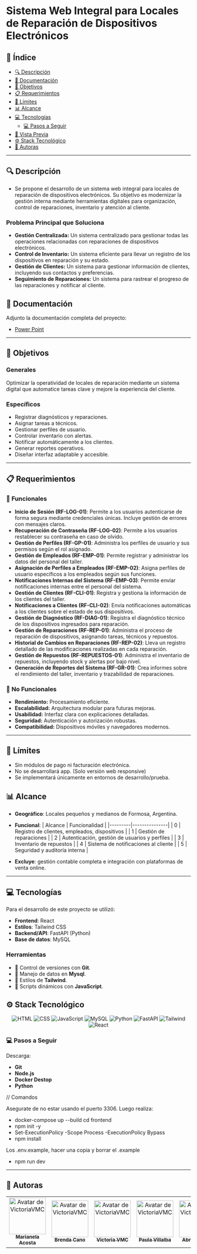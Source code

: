 # <h1>**Sistema Web Integral para Locales de Reparación de Dispositivos Electrónicos**</h1>

<!-- Logo del proyecto (reemplazar URL)

<p align="center">
  <img src="./app/static/images/logo.webp" alt="logoSistema" width='200'>
</p>
-->

## 📑 **Índice**

- [🔍 Descripción](#🔍-descripción)
- [📎 Documentación](#📎-documentación)
- [🎯 Objetivos](#🎯-objetivos)
- [📋 Requerimientos](#📋-requerimientos)
- [📏 Límites](#📏-límites)
- [📊 Alcance](#📊-alcance)
- [💻 Tecnologías](#💻-tecnologías)
  - [💻 Pasos a Seguir](#💻-pasos-seguir)
- [📸 Vista Previa](#📸-vista-previa)
- [⚙️ Stack Tecnológico](#⚙️-stack-tecnológico)
- [📢 Autoras](#📢-autoras)

---

<h2 id="🔍-descripción">🔍 Descripción</h2>

- Se propone el desarrollo de un sistema web integral para locales de reparación de dispositivos electrónicos. Su objetivo es modernizar la gestión interna mediante herramientas digitales para organización, control de reparaciones, inventario y atención al cliente.

### **Problema Principal que Soluciona**

- **Gestión Centralizada:** Un sistema centralizado para gestionar todas las operaciones relacionadas con reparaciones de dispositivos electrónicos.
- **Control de Inventario:** Un sistema eficiente para llevar un registro de los dispositivos en reparación y su estado.
- **Gestión de Clientes:** Un sistema para gestionar información de clientes, incluyendo sus contactos y preferencias.
- **Seguimiento de Reparaciones:** Un sistema para rastrear el progreso de las reparaciones y notificar al cliente.

<h2 id="📎-documentación">📎 Documentación</h2>

Adjunto la documentación completa del proyecto:

- [Power Point](./docs/Presentacion%20Resumen%20Power%20Point.pptx)
<!--
- [Documentación en Word](./docs/Nombre del tp.docx)
- [Documentación en Pdf](./docs/Nombre del tp.pdf)
- [Diagrama Entidad Relacion](./docs/Nombre del tp.png)
  -->

---

<h2 id="🎯-objetivos">🎯 Objetivos</h2>

### **Generales**

Optimizar la operatividad de locales de reparación mediante un sistema digital que automatice tareas clave y mejore la experiencia del cliente.

### **Específicos**

- Registrar diagnósticos y reparaciones.
- Asignar tareas a técnicos.
- Gestionar perfiles de usuario.
- Controlar inventario con alertas.
- Notificar automáticamente a los clientes.
- Generar reportes operativos.
- Diseñar interfaz adaptable y accesible.

---

<h2 id="📋-requerimientos">📋 Requerimientos</h2>

### 🔧 **Funcionales**

- **Inicio de Sesión (RF-LOG-01)**: Permite a los usuarios autenticarse de forma segura mediante credenciales únicas. Incluye gestión de errores con mensajes claros.
- **Recuperación de Contraseña (RF-LOG-02)**: Permite a los usuarios restablecer su contraseña en caso de olvido.
- **Gestión de Perfiles (RF-GP-01)**: Administra los perfiles de usuario y sus permisos según el rol asignado.
- **Gestión de Empleados (RF-EMP-01)**: Permite registrar y administrar los datos del personal del taller.
- **Asignación de Perfiles a Empleados (RF-EMP-02)**: Asigna perfiles de usuario específicos a los empleados según sus funciones.
- **Notificaciones Internas del Sistema (RF-EMP-03)**: Permite enviar notificaciones internas entre el personal del sistema.
- **Gestión de Clientes (RF-CLI-01)**: Registra y gestiona la información de los clientes del taller.
- **Notificaciones a Clientes (RF-CLI-02)**: Envía notificaciones automáticas a los clientes sobre el estado de sus dispositivos.
- **Gestión de Diagnóstico (RF-DIAG-01)**: Registra el diagnóstico técnico de los dispositivos ingresados para reparación.
- **Gestión de Reparaciones (RF-REP-01)**: Administra el proceso de reparación de dispositivos, asignando tareas, técnicos y repuestos.
- **Historial de Cambios en Reparaciones (RF-REP-02)**: Lleva un registro detallado de las modificaciones realizadas en cada reparación.
- **Gestión de Repuestos (RF-REPUESTOS-01)**: Administra el inventario de repuestos, incluyendo stock y alertas por bajo nivel.
- **Generación de Reportes del Sistema (RF-GR-01)**: Crea informes sobre el rendimiento del taller, inventario y trazabilidad de reparaciones.

### 🚀 **No Funcionales**

- **Rendimiento:** Procesamiento eficiente.
- **Escalabilidad:** Arquitectura modular para futuras mejoras.
- **Usabilidad:** Interfaz clara con explicaciones detalladas.
- **Seguridad:** Autenticación y autorización robustas.
- **Compatibilidad:** Dispositivos móviles y navegadores modernos.

---

<h2 id="📏-límites">📏 Límites</h2>

- Sin módulos de pago ni facturación electrónica.
- No se desarrollará app. (Solo versión web responsive)
- Se implementará únicamente en entornos de desarrollo/prueba.

<h2 id="📊-alcance">📊 Alcance</h2>

- **Geográfico**: Locales pequeños y medianos de Formosa, Argentina.

- **Funcional**:
  | Alcance | Funcionalidad |
  |---------|---------------|
  | 0 | Registro de clientes, empleados, dispositivos |
  | 1 | Gestión de reparaciones |
  | 2 | Autenticación, gestión de usuarios y perfiles |
  | 3 | Inventario de repuestos |
  | 4 | Sistema de notificaciones al cliente |
  | 5 | Seguridad y auditoría interna |

- **Excluye**: gestión contable completa e integración con plataformas de venta online.

---

<h2 id="💻-tecnologías">💻 Tecnologías</h2>

Para el desarrollo de este proyecto se utilizó:

- **Frontend**: React
- **Estilos**: Tailwind CSS
- **Backend/API**: FastAPI (Python)
- **Base de datos**: MySQL

### **Herramientas**

- 🔄 Control de versiones con **Git**.
- 📄 Manejo de datos en **Mysql**.
- 🎨 Estilos de **Tailwind**.
- 📜 Scripts dinámicos con **JavaScript**.

<h2 id="⚙️-stack-tecnológico">⚙️ Stack Tecnológico</h2>

<!-- Muestro con badges: -->
<p align="center">
  <img src="https://img.shields.io/badge/HTML-E34F26?style=for-the-badge&logo=html5&logoColor=white" alt="HTML">
  <img src="https://img.shields.io/badge/CSS-1572B6?style=for-the-badge&logo=css3&logoColor=white" alt="CSS">
  <img src="https://img.shields.io/badge/JavaScript-F7DF1E?style=for-the-badge&logo=javascript&logoColor=black" alt="JavaScript">
  <img src="https://img.shields.io/badge/MySQL-005C84?style=for-the-badge&logo=mysql&logoColor=white" alt="MySQL">
  <img src="https://img.shields.io/badge/Python-3776AB?style=for-the-badge&logo=python&logoColor=white" alt="Python">
  <img src="https://img.shields.io/badge/FastAPI-009688?style=for-the-badge&logo=fastapi&logoColor=white" alt="FastAPI">
  <img src="https://img.shields.io/badge/Tailwind_CSS-38B2AC?style=for-the-badge&logo=tailwind-css&logoColor=white" alt="Tailwind">
  <img src="https://img.shields.io/badge/React-20232A?style=for-the-badge&logo=react&logoColor=61DAFB" alt="React">
</p>

<h3 id="💻-pasos-seguir">💻 Pasos a Seguir</h2>
Descarga:

- **Git**
- **Node.js**
- **Docker Destop**
- **Python**

// Comandos

Asegurate de no estar usando el puerto 3306. Luego realiza:

- docker-compose up --build
cd frontend
- npm init -y
- Set-ExecutionPolicy -Scope Process -ExecutionPolicy Bypass
- npm install

Los .env.example, hacer una copia y borrar el .example

- npm run dev

---
<!--

<h2 id="📸-vista-previa">📸 Vista Previa</h2>

<p align="center">
  <b>Head</b><br>
  <img src="./VistaPrevia/Easy%20Kinematics%20-%20Head.webp" alt="Head" width="500">
</p> 

--- 

-->
<h2 id="📢-autoras">📢 Autoras</h2>

<table>
  <tr>
    <!-- Añadir más colaboradores -->
     <td align="center">
      <a href="https://github.com/acostamarianela">
        <img src="https://avatars.githubusercontent.com/u/114541143?v=4" width="100" alt="Avatar de VictoriaVMC"><br />
        <sub><b>Marianela Acosta</b></sub>
      </a>
    </td>
     <td align="center">
      <a href="https://github.com/hibren">
        <img src="https://avatars.githubusercontent.com/u/100358101?v=4" width="100" alt="Avatar de VictoriaVMC"><br />
        <sub><b>Brenda Cano</b></sub>
      </a>
    </td>
    <td align="center">
      <a href="https://github.com/victoriavmc">
        <img src="https://avatars.githubusercontent.com/u/94030658?v=4" width="100" alt="Avatar de VictoriaVMC"><br />
        <sub><b>Victoria VMC</b></sub>
      </a>
    </td>
     <td align="center">
      <a href="https://github.com/paulavillalba">
        <img src="https://avatars.githubusercontent.com/u/110795546?v=4" width="100" alt="Avatar de VictoriaVMC"><br />
        <sub><b>Paula Villalba</b></sub>
      </a>
    </td>
     <td align="center">
      <a href="https://github.com/abrilzacarias">
        <img src="https://avatars.githubusercontent.com/u/83786610?v=4" width="100" alt="Avatar de VictoriaVMC"><br />
        <sub><b>Abril Zacaria</b></sub>
      </a>
    </td>
  </tr>
</table>
